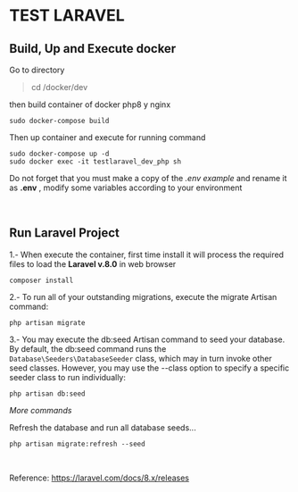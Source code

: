 # TEST LARAVEL
## Build, Up and Execute docker
Go to directory
> cd /docker/dev

then  build container of docker php8 y nginx
```
sudo docker-compose build
```
Then up container and execute for running command 
```
sudo docker-compose up -d
sudo docker exec -it testlaravel_dev_php sh
```
 Do not forget that you must make a copy of the *.env example* and rename it as **.env** , modify some variables according to your environment

&nbsp;

## Run Laravel Project
1.-  When execute the container, first time install it will process the required files to load the **Laravel v.8.0** in web browser
    
    composer install


2.- To run all of your outstanding migrations, execute the migrate Artisan command:
    
    php artisan migrate

3.- You may execute the db:seed Artisan command to seed your database. By default, the db:seed command runs the `Database\Seeders\DatabaseSeeder` class, which may in turn invoke other seed classes. However, you may use the --class option to specify a specific seeder class to run individually:
    
    php artisan db:seed

*More commands*


Refresh the database and run all database seeds...
    
    php artisan migrate:refresh --seed

&ensp;

Reference:
https://laravel.com/docs/8.x/releases